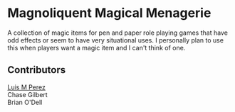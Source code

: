 # Magnoliquent Magical Menagerie
A collection of magic items for pen and paper role playing games that have odd effects or seem to have very situational uses.  I personally plan to use this when players want a magic item and I can't think of one.

## Contributors
[Luis M Perez](https://github.com/LuiMoiPer)\
Chase Gilbert\
Brian O'Dell
